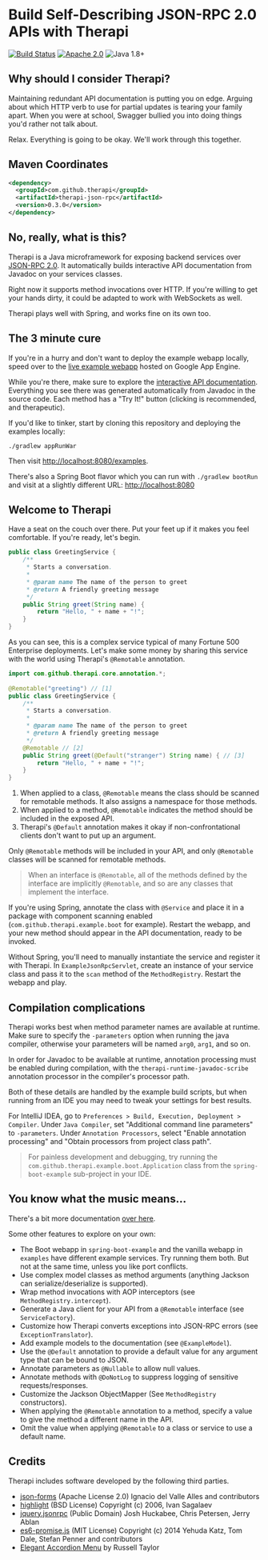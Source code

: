 # Build Self-Describing JSON-RPC 2.0 APIs with Therapi

[![Build Status](https://travis-ci.org/dnault/therapi-json-rpc.svg?branch=master)](https://travis-ci.org/dnault/therapi-json-rpc)
[![Apache 2.0](https://img.shields.io/badge/license-Apache%202.0-blue.svg)](http://www.apache.org/licenses/LICENSE-2.0)
![Java 1.8+](https://img.shields.io/badge/java-1.8+-lightgray.svg)

## Why should I consider Therapi?

Maintaining redundant API documentation is putting you on edge.
Arguing about which HTTP verb to use for partial updates is tearing your family apart.
When you were at school, Swagger bullied you into doing things you'd rather not talk about.

Relax. Everything is going to be okay. We'll work through this together.


## Maven Coordinates

```xml
<dependency>
  <groupId>com.github.therapi</groupId>
  <artifactId>therapi-json-rpc</artifactId>
  <version>0.3.0</version>
</dependency>
```

## No, really, what is this?

Therapi is a Java microframework for exposing backend services
over [JSON-RPC 2.0](http://www.jsonrpc.org/specification). It automatically
builds interactive API documentation from Javadoc on your services classes.

Right now it supports method invocations over HTTP. If you're willing
to get your hands dirty, it could be adapted to work with WebSockets as well.

Therapi plays well with Spring, and works fine on its own too. 


## The 3 minute cure

If you're in a hurry and don't want to deploy the example webapp locally,
speed over to the
[live example webapp](https://therapi-json-rpc-demo.appspot.com) hosted on Google App Engine.

While you're there, make sure to explore the
[interactive API documentation](https://therapi-json-rpc-demo.appspot.com/jsonrpc/apidoc).
Everything you see there was generated automatically
from Javadoc in the source code. Each method has a "Try It!" button
(clicking is recommended, and therapeutic).

If you'd like to tinker, start by cloning this repository and deploying the examples locally:

    ./gradlew appRunWar

Then visit [http://localhost:8080/examples](http://localhost:8080/examples). 

    
There's also a Spring Boot flavor which you can run with `./gradlew bootRun`
and visit at a slightly different URL: [http://localhost:8080](http://localhost:8080)


## Welcome to Therapi

Have a seat on the couch over there. Put your feet up if it makes you feel comfortable. 
If you're ready, let's begin.


```java
public class GreetingService {    
    /**
     * Starts a conversation.
     *
     * @param name The name of the person to greet
     * @return A friendly greeting message
     */
    public String greet(String name) {
        return "Hello, " + name + "!";
    }
}
```

As you can see, this is a complex service typical of many Fortune 500 Enterprise deployments.
Let's make some money by sharing this service with the world using
Therapi's `@Remotable` annotation.

```java
import com.github.therapi.core.annotation.*;
 
@Remotable("greeting") // [1]
public class GreetingService {    
    /**
     * Starts a conversation.
     *
     * @param name The name of the person to greet
     * @return A friendly greeting message
     */
    @Remotable // [2]
    public String greet(@Default("stranger") String name) { // [3]
        return "Hello, " + name + "!";
    }
}
```

1. When applied to a class, `@Remotable` means the class should be scanned for
remotable methods. It also assigns a namespace for those methods.
2. When applied to a method, `@Remotable` indicates the method should be
included in the exposed API.
3. Therapi's `@Default` annotation makes it okay if non-confrontational clients
don't want to put up an argument.

Only `@Remotable` methods will be included in your API, and only `@Remotable` classes
will be scanned for remotable methods. 

> When an interface is `@Remotable`, all of the methods defined by the interface
> are implicitly `@Remotable`, and so are any classes that implement the interface. 

If you're using Spring, annotate the class with `@Service` and place it in a package
with component scanning enabled (`com.github.therapi.example.boot` for example).
Restart the webapp, and your new method
should appear in the API documentation, ready to be invoked.

Without Spring, you'll need to manually instantiate the service and register it with Therapi.
In `ExampleJsonRpcServlet`, create an instance of your service class and pass
it to the `scan` method of the `MethodRegistry`. Restart the webapp and play.


## Compilation complications

Therapi works best when method parameter names are available at runtime.
Make sure to specify the `-parameters` option when running the java compiler,
otherwise your parameters will be named `arg0`, `arg1`, and so on.

In order for Javadoc to be available at runtime, annotation processing must be enabled
during compilation, with the `therapi-runtime-javadoc-scribe` annotation processor in the
compiler's processor path.

Both of these details are handled by the example build scripts, but when running
from an IDE you may need to tweak your settings for best results. 
 
For IntelliJ IDEA, go to `Preferences > Build, Execution, Deployment > Compiler`.
Under `Java Compiler`, set "Additional command line parameters" to `-parameters`.
Under `Annotation Processors`, select "Enable annotation processing" and 
"Obtain processors from project class path".

> For painless development and debugging, try running the
> `com.github.therapi.example.boot.Application` class from the
> `spring-boot-example` sub-project in your IDE.


## You know what the music means...

There's a bit more documentation [over here](http://dnault.github.io/therapi-json-rpc/).

Some other features to explore on your own:

* The Boot webapp in `spring-boot-example` and the vanilla webapp in `examples` have different
example services. Try running them both. But not at the same time, unless you like port conflicts.
* Use complex model classes as method arguments (anything Jackson can serialize/deserialize is supported). 
* Wrap method invocations with AOP interceptors (see `MethodRegistry.intercept`).
* Generate a Java client for your API from a `@Remotable` interface (see `ServiceFactory`). 
* Customize how Therapi converts exceptions into JSON-RPC errors (see `ExceptionTranslator`).
* Add example models to the documentation (see `@ExampleModel`).
* Use the `@Default` annotation to provide a default value for any argument type that can be bound to JSON.
* Annotate parameters as `@Nullable` to allow null values.
* Annotate methods with `@DoNotLog` to suppress logging of sensitive requests/responses.
* Customize the Jackson ObjectMapper (See `MethodRegistry` constructors).
* When applying the `@Remotable` annotation to a method, specify a value to give the method a different name in the API.
* Omit the value when applying `@Remotable` to a class or service to use a default name.

## Credits

Therapi includes software developed by the following third parties.

* [json-forms](https://github.com/brutusin/json-forms) (Apache License 2.0) Ignacio del Valle Alles and contributors 
* [highlight](https://highlightjs.org) (BSD License) Copyright (c) 2006, Ivan Sagalaev
* [jquery.jsonrpc](https://github.com/datagraph/jquery-jsonrpc) (Public Domain) Josh Huckabee, Chris Petersen, Jerry Ablan 
* [es6-promise.js](https://github.com/stefanpenner/es6-promise) (MIT License) Copyright (c) 2014 Yehuda Katz, Tom Dale, Stefan Penner and contributors
* [Elegant Accordion Menu](http://cssmenumaker.com/menu/elegant-accordion-menu) by Russell Taylor
